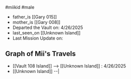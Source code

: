 #miikid #male 
- father_is [[Gary 015]]
- mother_is [[Gary 008]]
- Departed the Vault on: 4/26/2025
- last_seen_on [[Unknown Island]]
- Last Mission Update on: 

## Graph of Mii's Travels

- [[Vault 108 Island]] --> [[Unknown Island]] : 4/26/2025
- [[Unknown Island]] --|